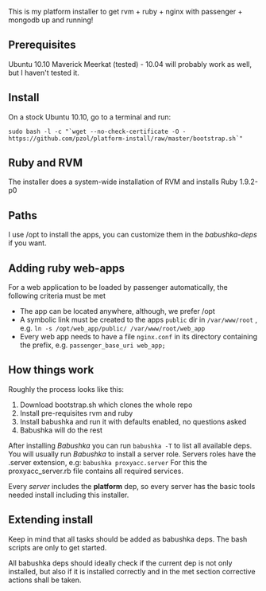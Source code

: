 This is my platform installer to get rvm + ruby + nginx with passenger + mongodb up and running!

Prerequisites
-------------
Ubuntu 10.10 Maverick Meerkat (tested) - 10.04 will probably work as well, but I haven't tested it.

Install
-------
On a stock Ubuntu 10.10, go to a terminal and run:

    sudo bash -l -c "`wget --no-check-certificate -O - https://github.com/pzol/platform-install/raw/master/bootstrap.sh`"

Ruby and RVM
------------
The installer does a system-wide installation of RVM and installs Ruby 1.9.2-p0

Paths
-----
I use /opt to install the apps, you can customize them in the _babushka-deps_ if you want.

Adding ruby web-apps
--------------------
For a web application to be loaded by passenger automatically, the following criteria must be met

 * The app can be located anywhere, although, we prefer /opt 
 * A symbolic link must be created to the apps `public` dir in `/var/www/root` , e.g. `ln -s /opt/web_app/public/ /var/www/root/web_app`
 * Every web app needs to have a file `nginx.conf` in its directory containing the prefix, e.g. `passenger_base_uri web_app;`

How things work
---------------
Roughly the process looks like this:

 1. Download bootstrap.sh which clones the whole repo
 2. Install pre-requisites rvm and ruby
 3. Install babushka and run it with defaults enabled, no questions asked
 4. Babushka will do the rest

After installing _Babushka_ you can run `babushka -T` to list all available deps.
You will usually run _Babushka_ to install a server role. Servers roles have the .server extension, e.g: `babushka proxyacc.server`
For this the proxyacc_server.rb file contains all required services.

Every _server_ includes the __platform__ dep, so every server has the basic tools needed install including this installer.


Extending install
-----------------
Keep in mind that all tasks should be added as babushka deps.
The bash scripts are only to get started. 

All babushka deps should ideally check if the current dep is not only installed, but also if it is installed correctly and in the met section corrective actions shall be taken.
